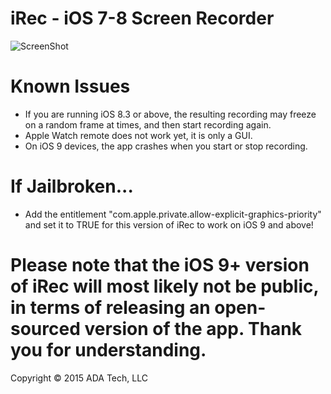# iRec - iOS 7-8 Screen Recorder  
  
![ScreenShot](https://adatechri.com/iRecPreview.png)  
  
# Known Issues  

* If you are running iOS 8.3 or above, the resulting recording may freeze on a random frame at times, and then start recording again.  
* Apple Watch remote does not work yet, it is only a GUI.
* On iOS 9 devices, the app crashes when you start or stop recording.
  
# If Jailbroken...
* Add the entitlement "com.apple.private.allow-explicit-graphics-priority" and set it to TRUE for this version of iRec to work on iOS 9 and above!  
   
# Please note that the iOS 9+ version of iRec will most likely not be public, in terms of releasing an open-sourced version of the app. Thank you for understanding.
  
Copyright © 2015 ADA Tech, LLC
